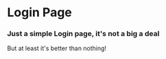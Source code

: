 <h1>Login Page</h1>
<h3>Just a simple Login page, it's not a big a deal</h3>
<p>But at least it's better than nothing!</p>
